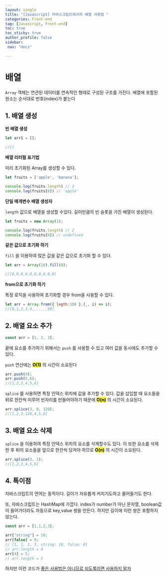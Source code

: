 ```yaml
---
layout: single
title: "[Javascript] 자바스크립트에서의 배열 사용법 "
categories: Front-end
tag: [Javascript, Front-end]
toc: true
toc_sticky: true
author_profile: false
sidebar:
 nav: "docs"

---
```


# 배열

`Array` 객체는 연관된 데이터를 연속적인 형태로 구성된 구조를 가진다. 배열에 포함된 원소는 순서대로 번호(index)가 붙는다

## 1. 배열 생성

**빈 배열 생성**

```js
let arr1 = [];

//[]
```

**배열 리터럴 표기법** 

미리 초기화된 Array를 생성할 수 있다.

```js
let fruits = ['apple', 'banana'];

console.log(fruits.length) // 2
console.log(fruits[0]) // 'apple'
```

**단일 매개변수 배열 생성자**

`length` 값으로 배열을 생성할 수있다. 길이만큼의 빈 슬롯을 가진 배열이 생성된다.

```js
let fruits = new Array(2);

console.log(fruits.length) // 2
console.log(fruits[0]) // undefined
```

**같은 값으로 초기화 하기**

`fill` 을 이용하여 많은 값을 같은 값으로 초기화 할 수 있다.

```js
let arr = Array(10).fill(0);

//[0,0,0,0,0,0,0,0,0,0]
```

**from으로 초기화 하기**

특정 로직을 사용하여 초기화할 경우 from을 사용할 수 있다.

```js
let arr = Array.from({ legth:100 },(_, i) => i);
//[0,1,2,3,4,.....,99]
```

## 2. 배열 요소 추가

```js
const arr = [1, 2, 3];
```

끝에 요소를 추가하기 위해서는 `push` 를 사용할 수 있고 여러 값을 동시에도 추가할 수 있다.

`push` 연산에는 <mark>**O(1)**</mark> 의 시간이 소요된다

```js
arr.push(4);
arr.push(5,6);
//[1,2,3,4,5,6]
```

`splice` 를 사용하면 특정 인덱스 위치에 값을 추가할 수 있다. 값을 삽입할 때 요소들을 뒤로 한칸씩 미루어 빈자리를 만들어야하기 때문에 **<mark>O(n)</mark>** 의 시간이 소요된다.

```js
arr.splice(3, 0, 128);
//[1,2,3,128,4,5,6]
```

## 3. 배열 요소 삭제

`splice` 을 이용하여 특정 인덱스 위치의 요소를 삭제할수도 있다. 이 또한 요소를 삭제한 후 뒤의 요소들을 앞으로 한칸씩 당겨야 하므로 **<mark>O(n)</mark>** 의 시간이 소요된다.

```js
arr.splice(3, 1);
//[1,2,3,4,5,6]
```

## 4. 특이점

자바스크립트의 언어는 동적이다. 길이가 자유롭게 커지기도하고 줄어들기도 한다.

또, 자바스크립트는 HashMap에 가깝다. index가 number가 아닌 문자열, boolean값이 들어가더라도 자동으로 key,value 쌍을 만든다. 하지만 길이에 이런 쌍은 포함하지 않는다.

```js
const arr = [1,1,2,3];

arr["string"] = 10;
arr[false] = 0;
// [1, 1, 2, 3, string: 10, false: 0]
// arr.length = 4
arr[4] = 5;
// arr.length = 5
```

하지만 이런 코드가 <u>좋은 사용법은 아니므로 되도록이면 사용하지 말자</u>
